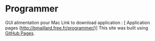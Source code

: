 # Programmer
GUI  alimentation pour Mac
Link to download application : [ Application pages (http://bmaillard.free.fr/programmer/)]
This site was built using [GitHub Pages](https://pages.github.com/).
